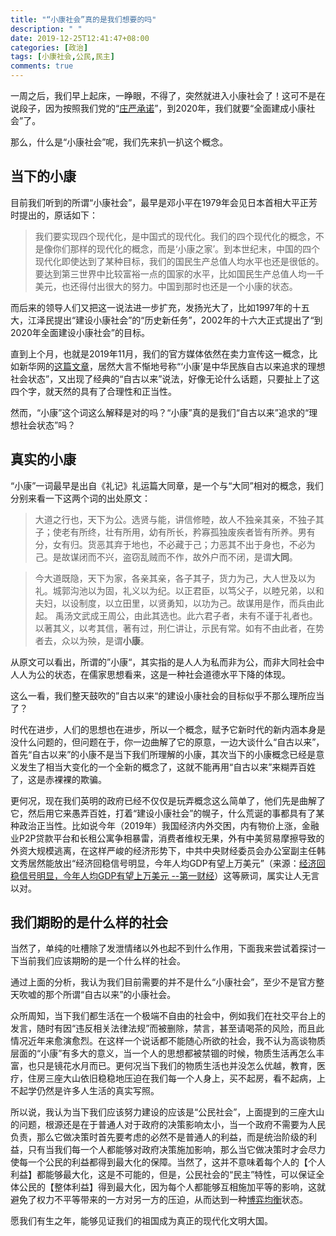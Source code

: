 ```yaml
---
title: "“小康社会”真的是我们想要的吗"
description: " "
date: 2019-12-25T12:41:47+08:00
categories: [政治]
tags: [小康社会,公民,民主]
comments: true
---
```

一周之后，我们早上起床，一睁眼，不得了，突然就进入小康社会了！这可不是在说段子，因为按照我们党的“[庄严承诺](http://opinion.people.com.cn/big5/n1/2019/1215/c1003-31506421.html)”，到2020年，我们就要“全面建成小康社会”了。

那么，什么是“小康社会”呢，我们先来扒一扒这个概念。
<!--more-->
## 当下的小康

目前我们听到的所谓“小康社会”，最早是邓小平在1979年会见日本首相大平正芳时提出的，原话如下：

> 我们要实现四个现代化，是中国式的现代化。我们的四个现代化的概念，不是像你们那样的现代化的概念，而是‘小康之家’。到本世纪末，中国的四个现代化即使达到了某种目标，我们的国民生产总值人均水平也还是很低的。要达到第三世界中比较富裕一点的国家的水平，比如国民生产总值人均一千美元，也还得付出很大的努力。中国到那时也还是一个小康的状态。

而后来的领导人们又把这一说法进一步扩充，发扬光大了，比如1997年的十五大，江泽民提出“建设小康社会”的“历史新任务”，2002年的十六大正式提出了“到2020年全面建设小康社会”的目标。

直到上个月，也就是2019年11月，我们的官方媒体依然在卖力宣传这一概念，比如新华网的[这篇文章](http://news.sina.com.cn/c/xl/2019-11-25/doc-iihnzahi3296421.shtml)，居然大言不惭地号称“‘小康’是中华民族自古以来追求的理想社会状态”，又出现了经典的“自古以来”说法，好像无论什么话题，只要扯上了这四个字，就天然的具有了合理性和正当性。

然而，“小康”这个词这么解释是对的吗？“小康”真的是我们“自古以来”追求的“理想社会状态”吗？

## 真实的小康

“小康”一词最早是出自《礼记》礼运篇大同章，是一个与“大同”相对的概念，我们分别来看一下这两个词的出处原文：

> 大道之行也，天下为公。选贤与能，讲信修睦，故人不独亲其亲，不独子其子；使老有所终，壮有所用，幼有所长，矜寡孤独废疾者皆有所养。男有分，女有归。货恶其弃于地也，不必藏于己；力恶其不出于身也，不必为己。是故谋闭而不兴，盗窃乱贼而不作，故外户而不闭，是谓**大同**。

> 今大道既隐，天下为家，各亲其亲，各子其子，货力为己，大人世及以为礼。城郭沟池以为固，礼义以为纪。以正君臣，以笃父子，以睦兄弟，以和夫妇，以设制度，以立田里，以贤勇知，以功为己。故谋用是作，而兵由此起。 禹汤文武成王周公，由此其选也。此六君子者，未有不谨于礼者也。以著其义，以考其信，著有过，刑仁讲让，示民有常。如有不由此者，在势者去，众以为殃，是谓**小康**。

从原文可以看出，所谓的”小康“，其实指的是人人为私而非为公，而非大同社会中人人为公的状态，在儒家思想看来，这是一种社会道德水平下降的体现。

这么一看，我们整天鼓吹的”自古以来“的建设小康社会的目标似乎不那么理所应当了？

时代在进步，人们的思想也在进步，所以一个概念，赋予它新时代的新内涵本身是没什么问题的，但问题在于，你一边曲解了它的原意，一边大谈什么“自古以来”，首先“自古以来”的小康不是当下我们所理解的小康，其次当下的小康概念已经是意义发生了相当大变化的一个全新的概念了，这就不能再用“自古以来”来糊弄百姓了，这是赤裸裸的欺骗。

更何况，现在我们英明的政府已经不仅仅是玩弄概念这么简单了，他们先是曲解了它，然后用它来愚弄百姓，打着“建设小康社会”的幌子，什么荒诞的事都具有了某种政治正当性。比如说今年（2019年）我国经济内外交困，内有物价上涨，金融业P2P贷款平台和长租公寓争相暴雷，消费者维权无果，外有中美贸易摩擦导致的外资大规模逃离，在这样严峻的经济形势下，中共中央财经委员会办公室副主任韩文秀居然能放出“经济回稳信号明显，今年人均GDP有望上万美元”（来源：[经济回稳信号明显，今年人均GDP有望上万美元 --第一财经](https://www.yicai.com/news/100437428.html)）这等厥词，属实让人无言以对。

## 我们期盼的是什么样的社会

当然了，单纯的吐槽除了发泄情绪以外也起不到什么作用，下面我来尝试着探讨一下当前我们应该期盼的是一个什么样的社会。

通过上面的分析，我认为我们目前需要的并不是什么“小康社会”，至少不是官方整天吹嘘的那个所谓“自古以来”的小康社会。

众所周知，当下我们都生活在一个极端不自由的社会中，例如我们在社交平台上的发言，随时有因“违反相关法律法规”而被删除，禁言，甚至请喝茶的风险，而且此情况近年来愈演愈烈。在这样一个说话都不能随心所欲的社会，我不认为高谈物质层面的“小康”有多大的意义，当一个人的思想都被禁锢的时候，物质生活再怎么丰富，也只是镜花水月而已。更何况当下我们的物质生活也并没怎么优越，教育，医疗，住房三座大山依旧稳稳地压迫在我们每一个人身上，买不起房，看不起病，上不起学仍然是许多人生活的真实写照。

所以说，我认为当下我们应该努力建设的应该是“公民社会”，上面提到的三座大山的问题，根源还是在于普通人对于政府的决策影响太小，当一个政府不需要为人民负责，那么它做决策时首先要考虑的必然不是普通人的利益，而是统治阶级的利益，只有当我们每一个人都能够对政府决策施加影响，那么当它做决策时才会尽力使每一个公民的利益都得到最大化的保障。当然了，这并不意味着每个人的【个人利益】都能够最大化，这是不可能的，但是，公民社会的“民主”特性，可以保证全体公民的【整体利益】得到最大化，因为每个人都能够互相施加平等的影响，这就避免了权力不平等带来的一方对另一方的压迫，从而达到一种[博弈均衡](https://wiki.mbalib.com/wiki/%E5%8D%9A%E5%BC%88%E5%9D%87%E8%A1%A1)状态。

愿我们有生之年，能够见证我们的祖国成为真正的现代化文明大国。
